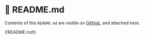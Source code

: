 # 📜 README.md
Contents of this `README.md` are visible on [GitHub](https://github.com/Lodestone-Team/lodestone), and attached here.

{!README.md!}